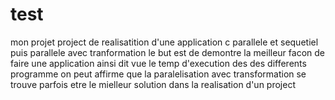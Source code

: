 # test
mon projet
project de realisatition d'une application c parallele et sequetiel puis parallele avec tranformation
le but est de demontre la meilleur facon de faire une application 
ainsi dit vue le temp d'execution des des differents programme on peut affirme que la paralelisation avec transformation se trouve parfois etre le mielleur solution dans la realisation d'un project
